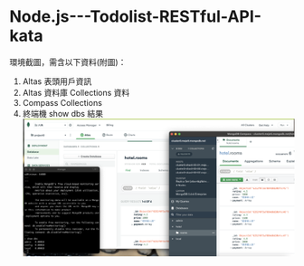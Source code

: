 # Node.js---Todolist-RESTful-API-kata


環境截圖，需含以下資料(附圖)：
 1. Altas 表頭用戶資訊
 2. Altas 資料庫 Collections 資料
 3. Compass Collections
 4. 終端機 show dbs 結果
![image](https://github.com/RunChenn/Node.js---Todolist-RESTful-API-kata/blob/3838422da5cbdec46cfc443ed2f006dce9ce283f/db.png)
